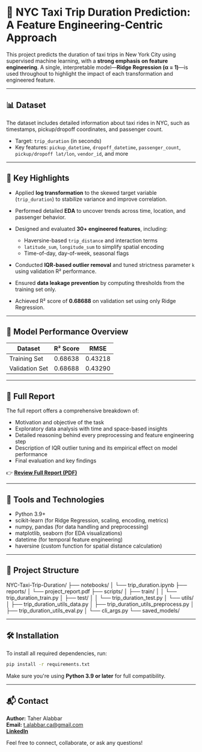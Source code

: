 # 🚖 NYC Taxi Trip Duration Prediction: A Feature Engineering-Centric Approach

This project predicts the duration of taxi trips in New York City using supervised machine learning, with a **strong emphasis on feature engineering**. A single, interpretable model—**Ridge Regression (α = 1)**—is used throughout to highlight the impact of each transformation and engineered feature.

---

## 📊 Dataset

The dataset includes detailed information about taxi rides in NYC, such as timestamps, pickup/dropoff coordinates, and passenger count.

* Target: `trip_duration` (in seconds)
* Key features: `pickup_datetime`, `dropoff_datetime`, `passenger_count`, `pickup/dropoff lat/lon`, `vendor_id`, and more

---

## 🧠 Key Highlights

* Applied **log transformation** to the skewed target variable (`trip_duration`) to stabilize variance and improve correlation.
* Performed detailed **EDA** to uncover trends across time, location, and passenger behavior.
* Designed and evaluated **30+ engineered features**, including:

  * Haversine-based `trip_distance` and interaction terms
  * `latitude_sum`, `longitude_sum` to simplify spatial encoding
  * Time-of-day, day-of-week, seasonal flags
* Conducted **IQR-based outlier removal** and tuned strictness parameter `k` using validation R² performance.
* Ensured **data leakage prevention** by computing thresholds from the training set only.
* Achieved R² score of **0.68688** on validation set using only Ridge Regression.

---

## 🧪 Model Performance Overview

| Dataset        | R² Score | RMSE    |
| -------------- | -------- | ------- |
| Training Set   | 0.68638  | 0.43218 |
| Validation Set | 0.68688  | 0.43290 |

---

## 📄 Full Report

The full report offers a comprehensive breakdown of:

* Motivation and objective of the task
* Exploratory data analysis with time and space-based insights
* Detailed reasoning behind every preprocessing and feature engineering step
* Description of IQR outlier tuning and its empirical effect on model performance
* Final evaluation and key findings

👉 [**Review Full Report (PDF)**](project_report.pdf)

---

## 🧰 Tools and Technologies

* Python 3.9+
* scikit-learn (for Ridge Regression, scaling, encoding, metrics)
* numpy, pandas (for data handling and preprocessing)
* matplotlib, seaborn (for EDA visualizations)
* datetime (for temporal feature engineering)
* haversine (custom function for spatial distance calculation)

---

## 📂 Project Structure

NYC-Taxi-Trip-Duration/
├── notebooks/
│   └── trip_duration.ipynb
├── reports/
│   └── project_report.pdf
├── scripts/
│   ├── train/
│   │   └── trip_duration_train.py
│   ├── test/
│   │   └── trip_duration_test.py
│   └── utils/
│       ├── trip_duration_utils_data.py
│       ├── trip_duration_utils_preprocess.py
│       ├── trip_duration_utils_eval.py
│       └── cli_args.py
└── saved_models/

---

## 🛠️ Installation

To install all required dependencies, run:

```bash
pip install -r requirements.txt
```

Make sure you're using **Python 3.9 or later** for full compatibility.

---

## 📬 Contact

**Author:** Taher Alabbar  
**Email:** [t.alabbar.ca@gmail.com](mailto:t.alabbar.ca@gmail.com)  
[**LinkedIn**](https://www.linkedin.com/in/taher-alabbar/)  

Feel free to connect, collaborate, or ask any questions!
